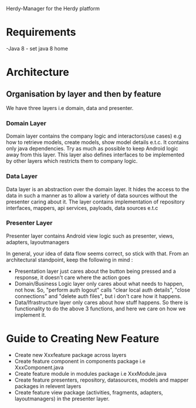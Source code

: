 Herdy-Manager for the Herdy platform

# Requirements 
-Java 8 - set java 8 home

# Architecture

## Organisation by layer and then by feature
We have three layers i.e domain, data and presenter. 

### Domain Layer
Domain layer contains the company logic and interactors(use cases) e.g how to retrieve models, create models, show model details e.t.c. It contains only java dependencies. Try as much as possible to keep Android logic away from this layer. This layer also defines interfaces to be implemented by other layers which restricts them to company logic.
### Data Layer
Data layer is an abstraction over the domain layer. It hides the access to the data in such a manner as to allow a variety of data sources without the presenter caring about it. The layer contains implementation of repository interfaces, mappers, api services, payloads, data sources e.t.c
### Presenter Layer
Presenter layer contains Android view logic such as presenter, views, adapters, layoutmanagers

In general, your idea of data flow seems correct, so stick with that. From an architectural standpoint, keep the following in mind :

- Presentation layer just cares about the button being pressed and a response, it doesn't care where the action goes
- Domain/Business Logic layer only cares about what needs to happen, not how. So, "perform auth logout" calls "clear local auth details", "close connections" and "delete auth files", but i don't care how it happens.
- Data/Ifrastructure layer only cares about how stuff happens. So there is functionality to do the above 3 functions, and here we care on how we implement it.


# Guide to Creating New Feature
- Create new Xxxfeature package across layers
- Create feature component in components package i.e XxxComponent.java
- Create feature module in modules package i.e XxxModule.java 
- Create feature presenters, repository, datasources, models and mapper packages in relevent layers
- Create feature view package (activities, fragments, adapters, layoutmanagers) in the presenter layer.